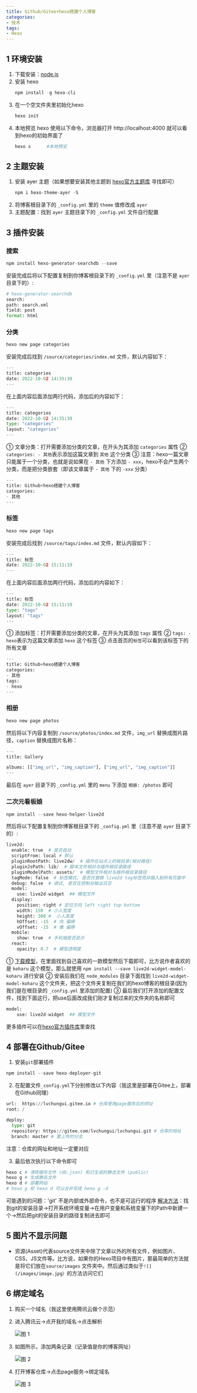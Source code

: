 ```yaml
---
title: Github/Gitee+hexo搭建个人博客
categories: 
- 技术
tags:
- Hexo
---
```


## 1 环境安装

1. 下载安装：[node.js](https://nodejs.org/zh-cn/download/)
2. 安装 hexo
    ~~~py
    npm install -g hexo-cli
    ~~~
3. 在一个空文件夹里初始化hexo
    ~~~py
    hexo init
    ~~~
4. 本地预览 hexo 使用以下命令，浏览器打开 http://localhost:4000 就可以看到hexo的初始界面了
    ~~~py
    hexo s      #本地预览
    ~~~


## 2 主题安装

1. 安装 ayer 主题（如果想要安装其他主题到 [hexo官方主题库](https://hexo.io/themes/) 寻找即可）
    ~~~py
    npm i hexo-theme-ayer -S
    ~~~
2. 将博客根目录下的 `_config.yml` 里的 `theme` 值修改成 `ayer`
3. 主题配置：找到 `ayer` 主题目录下的 `_config.yml` 文件自行配置


## 3 插件安装

### 搜索

~~~py
npm install hexo-generator-searchdb --save
~~~
安装完成后将以下配置复制到你博客根目录下的 `_config.yml` 里（注意不是 `ayer` 目录下的）:
~~~py
# hexo-generator-searchdb
search:
path: search.xml
field: post
format: html
~~~

### 分类

~~~py
hexo new page categories
~~~
安装完成后找到 `/source/categories/index.md` 文件，默认内容如下：
~~~py
---
title: categories
date: 2022-10-02 14:35:38
---
~~~
在上面内容后面添加两行代码，添加后的内容如下：
~~~py
---
title: categories
date: 2022-10-02 14:35:38
type: "categories"
layout: "categories"
---
~~~
① 文章分类：打开需要添加分类的文章，在开头为其添加 `categories` 属性
② `categories: - 其他`表示添加这篇文章到 `其他` 这个分类
③ 注意：hexo一篇文章只能属于一个分类，也就是说如果在 `- 其他` 下方添加 `- xxx`，hexo不会产生两个分类，而是把分类嵌套（即该文章属于 `- 其他` 下的 `-xxx` 分类）
~~~py
---
title: Github+hexo搭建个人博客
categories: 
- 其他
---
~~~

### 标签

~~~py
hexo new page tags
~~~
安装完成后找到 `/source/tags/index.md` 文件，默认内容如下：
~~~py
---
title: 标签
date: 2022-10-02 15:11:19
---
~~~
在上面内容后面添加两行代码，添加后的内容如下：
~~~py
---
title: 标签
date: 2022-10-02 15:11:19
type: "tags"
layout: "tags"
---
~~~
① 添加标签：打开需要添加分类的文章，在开头为其添加 `tags` 属性
② `tags: - hexo`表示为这篇文章添加 `hexo` 这个标签
③ 点击首页的`标签`可以看到该标签下的所有文章
~~~py
---
title: Github+hexo搭建个人博客
categories: 
- 其他
tags:
- hexo
---
~~~

### 相册

~~~py
hexo new page photos
~~~
然后将以下内容复制到 `/source/photos/index.md` 文件，`img_url` 替换成图片路径，`caption` 替换成图片名称：
~~~py
---
title: Gallery

albums: [["img_url", "img_caption"], ["img_url", "img_caption"]]
---
~~~
最后在 `ayer` 目录下的 `_config.yml` 里的 `menu` 下添加 `相册: /photos` 即可


### 二次元看板娘

~~~py
npm install --save hexo-helper-live2d
~~~
然后将以下配置复制到你博客根目录下的 `_config.yml` 里（注意不是 `ayer` 目录下的）:
~~~py
live2d:
  enable: true  # 是否启动
  scriptFrom: local # 默认
  pluginRootPath: live2dw/  # 插件在站点上的根目录(相对路径)
  pluginJsPath: lib/  # 脚本文件相对与插件根目录路径
  pluginModelPath: assets/  # 模型文件相对与插件根目录路径
  tagMode: false  # 标签模式, 是否仅替换 live2d tag标签而非插入到所有页面中
  debug: false  # 调试, 是否在控制台输出日志
  model:
    use: live2d-widget  ## 模型文件
  display:
    position: right # 定位方向 left right top bottom
    width: 150  # 小人宽度
    height: 300 #  小人高度
    hOffset: -15  # 向 偏移
    vOffset: -15  # 像 偏移
  mobile:
    show: true  # 手机端是否显示
  react:
    opacity: 0.7  # 模型透明度
~~~
① [下载模型](https://huaji8.top/post/live2d-plugin-2.0/)，在里面找到自己喜欢的一款模型然后下载即可，比方说作者喜欢的是 `koharu` 这个模型，那么就使用 `npm install --save live2d-widget-model-koharu` 进行安装
② 安装后我们在 `node_modules` 目录下面找到 `live2d-widget-model-koharu` 这个文件夹，把这个文件夹复制在我们的hexo博客的根目录(因为我们是在根目录的 `_config.yml` 里添加的配置)
③ 最后我们打开添加的配置文件，找到下面这行，把use后面改成我们刚才复制过来的文件夹的名称即可
~~~py
model:
    use: live2d-widget  ## 模型文件
~~~
更多插件可以在[hexo官方插件库](https://hexo.io/plugins/)里查找

## 4 部署在Github/Gitee

1. 安装`git`部署插件
  ~~~py
  npm install --save hexo-deployer-git
  ~~~

2. 在配置文件`_config.yml`下分别修改以下内容（我这里是部署在Gitee上，部署在Github同理）
  ~~~py
  url:  https://lvchungui.gitee.io # 仓库使用page服务后的网址
  root: /
  ~~~
  ~~~py
  deploy:
    type: git
    repository: https://gitee.com/lvchungui/lvchungui.git # 仓库的地址
    branch: master # 要上传的分支
  ~~~
  注意：仓库的网址和地址一定要对应

3. 最后依次执行以下命令即可
  ~~~py
  hexo c # 清除缓存文件 (db.json) 和已生成的静态文件 (public)
  hexo g # 生成静态文件
  hexo d # 部署网站
  # hexo g 和 hexo d 可以合并写成 hexo g -d
  ~~~
  可能遇到的问题：'git' 不是内部或外部命令，也不是可运行的程序
  [解决方法](https://www.cnblogs.com/ldq678/p/13287924.html)：找到git的安装目录→打开系统环境变量→在用户变量和系统变量下的Path中新建一个→然后把git的安装目录的路径复制进去即可

## 5 图片不显示问题

- 资源(Asset)代表source文件夹中除了文章以外的所有文件，例如图片、CSS、JS文件等。比方说，如果你的Hexo项目中有图片，那最简单的方法就是将它们放在`source/images` 文件夹中。然后通过类似于`![](/images/image.jpg）`的方法访问它们


## 6 绑定域名

1. 购买一个域名（我这里使用腾讯云做个示范）
2. 进入腾讯云→点开我的域名→点击解析

    ![图 1](../images/14e2a7269aea8c27311fee1d04ede690d948ac65e2dc33905a2ba4b8b250bc48.png)  

3. 如图所示，添加两条记录（记录值是你的博客网址）

    ![图 2](../images/a6ddc94d4d4cda83ffc91ca54997724bf0cbcd40f8cd6136cca7bc4df29c4536.png)  

4. 打开博客仓库→点击page服务→绑定域名

    ![图 3](../images/b7b0d55a8109b23eabc0510f7001fa0dec8a839c135412a8aa1b2d2416951ad1.png)  

